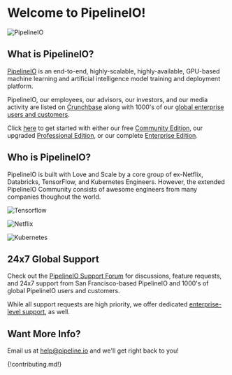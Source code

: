 # Welcome to PipelineIO! 

![PipelineIO](http://pipeline.io/images/pipeline-io-logo-shadow-210x186.png)

## What is PipelineIO?
[PipelineIO](http://pipeline.io/) is an end-to-end, highly-scalable, highly-available, GPU-based machine learning and artificial intelligence model training and deployment platform.

PipelineIO, our employees, our advisors, our investors, and our media activity are listed on [Crunchbase](https://www.crunchbase.com/organization/pipelineio) along with 1000's of our [global enterprise users and customers](https://www.crunchbase.com/organization/pipelineio/customers).

Click [here](getting_started/index.md) to get started with either our free [Community Edition](getting_started/index.md), our upgraded [Professional Edition](getting_started/index.md), or our complete [Enterprise Edition](getting_started/index.md).

## Who is PipelineIO?
PipelineIO is built with Love and Scale by a core group of ex-Netflix, Databricks, TensorFlow, and Kubernetes Engineers.  However, the extended PipelineIO Community consists of awesome engineers from many companies thoughout the world. 

![Tensorflow](http://pipeline.io/images/tensorflow-logo-150x128.png)

![Netflix](http://pipeline.io/images/netflixoss-logo-white-295x55.png) 

![Kubernetes](http://pipeline.io/images/kubernetes-logo-200x171.png)

## 24x7 Global Support
Check out the [PipelineIO Support Forum](https://pipelineio.zendesk.com) for discussions, feature requests, and 24x7 support from San Francisco-based PipelineIO and 1000's of global PipelineIO users and customers.

While all support requests are high priority, we offer dedicated [enterprise-level support](getting_started/index.md), as well.

## Want More Info?
Email us at [help@pipeline.io](mailto:help@pipeline.io) and we'll get right back to you!

{!contributing.md!}
